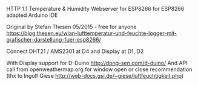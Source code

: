 HTTP 1.1 Temperature & Humidity Webserver for ESP8266 
for ESP8266 adapted Arduino IDE

Original by Stefan Thesen 05/2015 - free for anyone
https://blog.thesen.eu/wlan-lufttemperatur-und-feuchte-logger-mit-grafischer-darstellung-fuer-esp8266/

Connect DHT21 / AMS2301 at D4 and Display at D1, D2

With Display support for D-Duino http://dong-sen.com/d-duino/
And API call from openweathermap.org for window open or close recommendation (thx to Ingolf Giese http://web-docs.gsi.de/~giese/luftfeuchtigkeit.php)